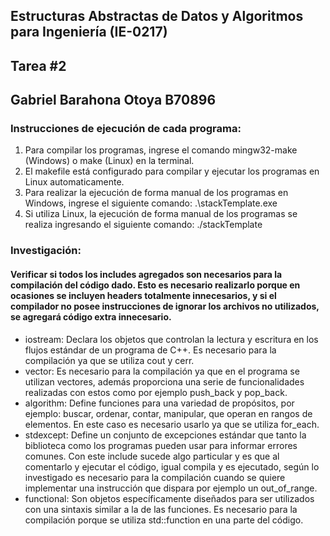 ## Estructuras Abstractas de Datos y Algoritmos para Ingeniería (IE-0217)

## Tarea #2

## Gabriel Barahona Otoya B70896

### Instrucciones de ejecución de cada programa:
1. Para compilar los programas, ingrese el comando mingw32-make (Windows) o make (Linux) en la terminal.
2. El makefile está configurado para compilar y ejecutar los programas en Linux automaticamente.
3. Para realizar la ejecución de forma manual de los programas en Windows, ingrese el siguiente comando: .\stackTemplate.exe
4. Si utiliza Linux, la ejecución de forma manual de los programas se realiza ingresando el siguiente comando: ./stackTemplate

### Investigación:
#### Verificar si todos los includes agregados son necesarios para la compilación del código dado. Esto es necesario realizarlo porque en ocasiones se incluyen headers totalmente innecesarios, y si el compilador no posee instrucciones de ignorar los archivos no utilizados, se agregará código extra innecesario.
- iostream: Declara los objetos que controlan la lectura y escritura en los flujos estándar de un programa de C++. Es necesario para la compilación ya que se utiliza cout y cerr. 
- vector: Es necesario para la compilación ya que en el programa se utilizan vectores, además proporciona una serie de funcionalidades realizadas con estos como por ejemplo push_back y pop_back. 
- algorithm: Define funciones para una variedad de propósitos, por ejemplo: buscar, ordenar, contar, manipular, que operan en rangos de elementos. En este caso es necesario usarlo ya que se utiliza for_each.
- stdexcept: Define un conjunto de excepciones estándar que tanto la biblioteca como los programas pueden usar para informar errores comunes. Con este include sucede algo particular y es que al comentarlo y ejecutar el código, igual compila y es ejecutado, según lo investigado es necesario para la compilación cuando se quiere implementar una instrucción que dispara por ejemplo un out_of_range.
- functional: Son objetos específicamente diseñados para ser utilizados con una sintaxis similar a la de las funciones. Es necesario para la compilación porque se utiliza std::function en una parte del código.
